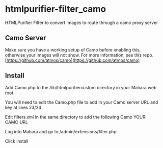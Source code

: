 # htmlpurifier-filter_camo
HTMLPurifier Filter to convert images to route through a camo proxy server

## Camo Server
Make sure you have a working setup of Camo before enabling this, otherwise your images will not show.
For more information, see this repo.
[https://github.com/atmos/camo](https://github.com/atmos/camo)

## Install
Add Camo.php to the /lib/htmlpurifiercustom directory in your Mahara web root.

You will need to edit the Camo.php file to add in your Camo server URL and key at lines 23/24

Edit filters.xml in the same directory to add the following
<filter>
    <filename>Camo</filename>
    <site>YOUR CAMO URL</site>
</filter>

Log into Mahara and go to /admin/extensions/filter.php

Click install
